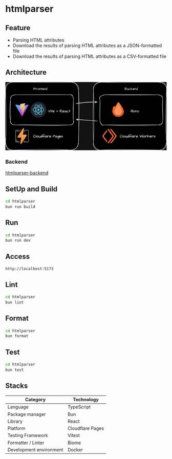 # htmlparser

## Feature

- Parsing HTML attributes
- Download the results of parsing HTML attributes as a JSON-formatted file
- Download the results of parsing HTML attributes as a CSV-formatted file

## Architecture

![arch](./docs/architecture.png)

### Backend

[htmlparser-backend](https://github.com/superneko160/htmlparser-backend)

## SetUp and Build

```bash
cd htmlparser
bun run build
```

## Run

```bash
cd htmlparser
bun run dev
```

## Access

```
http://localhost:5173
```

## Lint

```bash
cd htmlparser
bun lint
```

## Format

```bash
cd htmlparser
bun format
```

## Test

```bash
cd htmlparser
bun test
```

## Stacks

| Category | Technology |
| ---- | ---- |
| Language | TypeScript |
| Package manager | Bun |
| Library | React |
| Platform | Cloudflare Pages |
| Testing Framework | Vitest |
| Formatter / Linter | Biome |
| Development environment | Docker |
